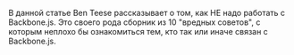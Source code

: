 В данной статье Ben Teese рассказывает о том, как НЕ надо работать с Backbone.js. Это своего рода сборник из 10 "вредных советов", с которым неплохо бы ознакомиться тем, кто так или иначе связан с Backbone.js.  
